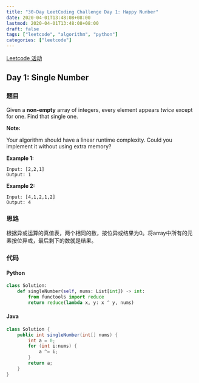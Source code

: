 ```yaml
---
title: "30-Day LeetCoding Challenge Day 1: Happy Nunber"
date: 2020-04-01T13:48:08+08:00
lastmod: 2020-04-01T13:48:08+08:00
draft: false
tags: ["leetcode", "algorithm", "python"]
categories: ["leetcode"]
---
```


[Leetcode 活动](https://leetcode.com/explore/featured/card/30-day-leetcoding-challenge/)

## Day 1: Single Number

### 题目

Given a **non-empty** array of integers, every element appears *twice* except for one. Find that single one.

**Note:**

Your algorithm should have a linear runtime complexity. Could you implement it without using extra memory?

**Example 1:**

```
Input: [2,2,1]
Output: 1
```

**Example 2:**

```
Input: [4,1,2,1,2]
Output: 4
```

### 思路

根据异或运算的真值表，两个相同的数，按位异或结果为0。将array中所有的元素按位异或，最后剩下的数就是结果。

### 代码

#### Python

```python
class Solution:
    def singleNumber(self, nums: List[int]) -> int:
        from functools import reduce
        return reduce(lambda x, y: x ^ y, nums)
```

#### Java

```java
class Solution {
    public int singleNumber(int[] nums) {
        int a = 0;
        for (int i:nums) {
            a ^= i;
        }
        return a;
    }
}
```